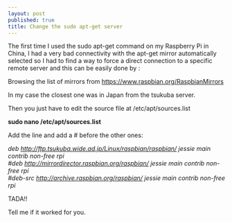 ```yaml
---
layout: post
published: true
title: Change the sudo apt-get server
---
```

The first time I used the sudo apt-get command on my Raspberry Pi in China, I had a very bad connectivity with the apt-get mirror automatically selected so I had to find a way to force a direct connection to a specific remote server and this can be easily done by :  

Browsing the list of mirrors from https://www.raspbian.org/RaspbianMirrors  

In my case the closest one was in Japan from the tsukuba server. 

Then you just have to edit the source file at /etc/apt/sources.list  

**sudo nano /etc/apt/sources.list**

Add the line and add a # before the other ones:

_deb http://ftp.tsukuba.wide.ad.jp/Linux/raspbian/raspbian/ jessie main contrib non-free rpi    
#deb http://mirrordirector.raspbian.org/raspbian/ jessie main contrib non-free rpi  
#deb-src http://archive.raspbian.org/raspbian/ jessie main contrib non-free rpi_  

TADA!!  

Tell me if it worked for you.  

